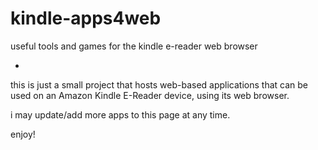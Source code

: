 # kindle-apps4web
useful tools and games for the kindle e-reader web browser


-
this is just a small project that hosts web-based applications that can be used on an Amazon Kindle E-Reader device, using its web browser.

i may update/add more apps to this page at any time. 

enjoy!

